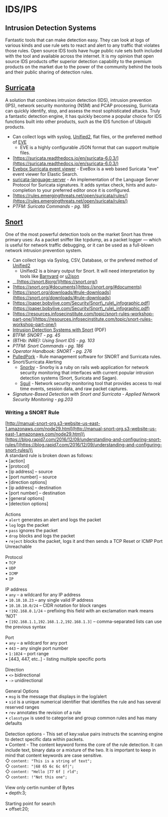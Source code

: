 # IDS/IPS

## **Intrusion Detection Systems**

Fantastic tools that can make detection easy. They can look at logs of various kinds and use rule sets to react and alert to any traffic that violates those rules. Open source IDS tools have huge public rule sets both included with the tool and available across the internet. It is my opinion that open source IDS products offer superior detection capability to the premium products on the market due to the power of the community behind the tools and their public sharing of detection rules.

## [Surricata](https://suricata-ids.org/)&#x20;

A solution that combines intrusion detection (IDS), intrusion prevention (IPS), network security monitoring (NSM) and PCAP processing, Surricata can quickly identify, stop, and assess the most sophisticated attacks. Truly a fantastic detection engine, it has quickly become a popular choice for IDS functions built into other products, such as the IDS function of Ubiquiti products.

* Can collect logs with syslog, [Unified2](https://www.snort.org/faq/readme-unified2), flat files, or the preferred method of [EVE](https://suricata.readthedocs.io/en/suricata-6.0.0/output/eve/eve-json-output.html)
  * EVE is a highly configurable JSON format that can support multiple files.
* [https://suricata.readthedocs.io/en/suricata-6.0.3/](https://suricata.readthedocs.io/en/suricata-6.0.3/)
* [Evebox Surricata event viewer](https://github.com/jasonish/evebox) - EveBox is a web based Suricata "eve" event viewer for Elastic Search.
* [suricata-language-server](https://github.com/StamusNetworks/suricata-language-server) - An implementation of the Language Server Protocol for Suricata signatures. It adds syntax check, hints and auto-completion to your preferred editor once it is configured.
* [https://rules.emergingthreats.net/open/suricata/rules/](https://rules.emergingthreats.net/open/suricata/rules/)
* _PTFM: Suricata Commands - pg. 185_

## [Snort ](https://github.com/snort3/snort3)&#x20;

One of the most powerful detection tools on the market  Snort has three primary uses: As a packet sniffer like tcpdump, as a packet logger — which is useful for network traffic debugging, or it can be used as a full-blown network intrusion prevention system.

* Can collect logs via Syslog, CSV, Database, or the prefered method of [Unified2](https://www.snort.org/faq/readme-unified2)
  * Unified2 is a binary output for Snort. It will need interpretation by tools like [Barnyard](https://github.com/firnsy/barnyard2) or [u2json](https://idstools.readthedocs.io/en/latest/tools/u2json.html)
* __[https://snort.8jorg/](https://snort.org/)
* [https://snort.org/#documents](https://snort.org/#documents)
* [https://snort.org/downloads/#rule-downloads](https://snort.org/downloads/#rule-downloads)
* [https://paper.bobylive.com/Security/Snort\_rule\_infographic.pdf](https://paper.bobylive.com/Security/Snort\_rule\_infographic.pdf)
* [https://resources.infosecinstitute.com/topic/snort-rules-workshop-part-one/](https://resources.infosecinstitute.com/topic/snort-rules-workshop-part-one/)
* [Intrusion Detection Systems with Snort](http://ptgmedia.pearsoncmg.com/images/0131407333/downloads/0131407333.pdf) (PDF)
* _BTFM: SNORT - pg. 45_
* _(BTHb: INRE): Using Snort IDS - pg. 103_
* _PTFM: Snort Commands - pg. 186_
* _Operator Handbook: SNORT - pg. 276_
* [PulledPork](https://github.com/shirkdog/pulledpork) - Rule management software for SNORT and Surricata rules.
* Snort/Surricata Alerting
  * [Snorby](https://github.com/Snorby/snorby) - Snorby is a ruby on rails web application for network security monitoring that interfaces with current popular intrusion detection systems (Snort, Suricata and Sagan).
  * [Sguil](https://github.com/bammv/sguil) - Network security monitoring tool that provides access to real time events, session data, and raw packet captures.
* _Signature-Based Detection with Snort and Surricata - Applied Network Security Monitoring - pg.203_

### **Writing a SNORT Rule**

[http://manual-snort-org.s3-website-us-east-1.amazonaws.com/node29.html](http://manual-snort-org.s3-website-us-east-1.amazonaws.com/node29.html)\
[https://blog.rapid7.com/2016/12/09/understanding-and-configuring-snort-rules/](https://blog.rapid7.com/2016/12/09/understanding-and-configuring-snort-rules/)\
\
A standard rule is broken down as follows:\
• \[action]\
• \[protocol]\
• \[ip address] – source\
• \[port number] – source\
• \[direction options]\
• \[ip address] – destination\
• \[port number] – destination\
• \[general options]\
• \[detection options]\
\
Actions\
• `alert` generates an alert and logs the packet\
• `log` logs the packet\
• `pass` ignores the packet\
• `drop` blocks and logs the packet\
• `reject` blocks the packet, logs it and then sends a TCP Reset or ICMP Port Unreachable\
\
Protocol\
• `TCP`\
• `UDP`\
• `ICMP`\
• `IP`\
\
IP address\
• `any` – a wildcard for any IP address\
• `10.10.10.23` – any single valid IP address\
• `10.10.10.0/24` – CIDR notation for block ranges\
• `!192.168.0.1/24` – prefixing this field with an exclamation mark means ‘NOT’\
• `[192.168.1.1,192.168.1.2,192.168.1.3]` – comma-separated lists can use the previous syntax\
\
Port\
• `any` – a wildcard for any port\
• `443` – any single port number\
• `1:1024` – port range\
• \[443, 447, etc..] - listing multiple specific ports\
\
Direction\
• `<>` bidirectional\
• `->` unidirectional\
\
General Options\
• `msg` is the message that displays in the log/alert\
• `sid` is a unique numerical identifier that identifies the rule and has several reserved ranges\
• `rev` annotates the revision of a rule\
• `classtype` is used to categorise and group common rules and has many defaults\
\
Detection options - This set of key:value pairs instructs the scanning engine to detect specific data within packets.\
• Content - The content keyword forms the core of the rule detection. It can include text, binary data or a mixture of the two. It is important to keep in mind that content keywords are case sensitive.\
◇ `content: "This is a string of text";`\
◇ `content: "|68 65 6c 6c 6f|";`\
◇ `content: "Hello |77 6f | rld";`\
◇ `content: !"Not this one";`\
\
View only certin number of Bytes\
• depth:3;\
\
Starting point for search\
• offset:20;
